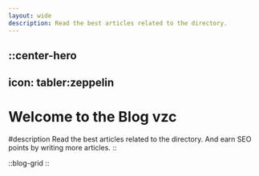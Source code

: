 ```yaml
---
layout: wide
description: Read the best articles related to the directory.
---
```


::center-hero
---
icon: tabler:zeppelin
---
# Welcome to the Blog **vzc**

#description
Read the best articles related to the directory. And earn SEO points by writing more articles.
::

::blog-grid
::
